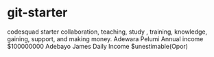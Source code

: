 # git-starter
codesquad starter collaboration, teaching, study
, training, knowledge, gaining, support, and making money.
 Adewara Pelumi
Annual income $100000000
Adebayo James
Daily Income $unestimable(Opor)
